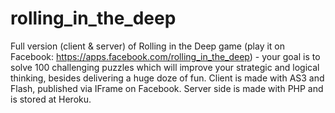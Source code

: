 # rolling_in_the_deep
Full version (client &amp; server) of Rolling in the Deep game (play it on Facebook: https://apps.facebook.com/rolling_in_the_deep) - your goal is to solve 100 challenging puzzles which will improve your strategic and logical thinking, besides delivering a huge doze of fun. Client is made with AS3 and Flash, published via IFrame on Facebook. Server side is made with PHP and is stored at Heroku.
